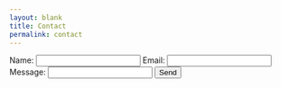```yaml
---
layout: blank
title: Contact
permalink: contact
---
```





<form action="https://formspree.io/f/xgepqgne" method="POST">
  <label>Name:</label>
  <input type="name" name="name" required>
  <label>Email:</label>
  <input type="email" name="_replyto" required>
  <label>Message:</label>
  <input type="textarea" name="name" required>
  <button class="submit--button" type="submit" value="Send">Send</button>
</form>